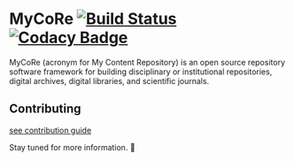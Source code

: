 # MyCoRe [![Build Status](https://travis-ci.org/MyCoRe-Org/mycore.svg?branch=master)](https://travis-ci.org/MyCoRe-Org/mycore) [![Codacy Badge](https://api.codacy.com/project/badge/Grade/54b2a8562b4d44038e5a05fb6db90926)](https://www.codacy.com/app/adlerre/mycore?utm_source=github.com&amp;utm_medium=referral&amp;utm_content=MyCoRe-Org/mycore&amp;utm_campaign=Badge_Grade)
MyCoRe (acronym for My Content Repository) is an open source repository software framework for building disciplinary or institutional repositories, digital archives, digital libraries, and scientific journals.

## Contributing
[see contribution guide](CONTRIBUTING.md)


Stay tuned for more information. :bow: